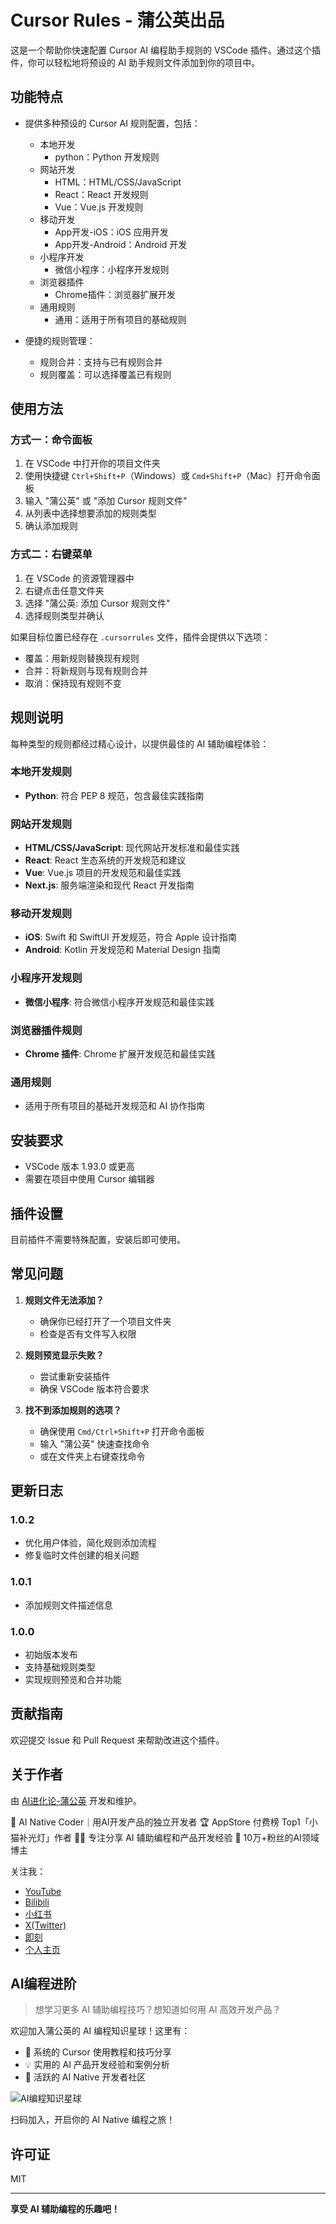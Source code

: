 # Cursor Rules - 蒲公英出品

这是一个帮助你快速配置 Cursor AI 编程助手规则的 VSCode 插件。通过这个插件，你可以轻松地将预设的 AI 助手规则文件添加到你的项目中。

## 功能特点

- 提供多种预设的 Cursor AI 规则配置，包括：
  - 本地开发
    - python：Python 开发规则
  - 网站开发
    - HTML：HTML/CSS/JavaScript
    - React：React 开发规则
    - Vue：Vue.js 开发规则
  - 移动开发
    - App开发-iOS：iOS 应用开发
    - App开发-Android：Android 开发
  - 小程序开发
    - 微信小程序：小程序开发规则
  - 浏览器插件
    - Chrome插件：浏览器扩展开发
  - 通用规则
    - 通用：适用于所有项目的基础规则

- 便捷的规则管理：
  - 规则合并：支持与已有规则合并
  - 规则覆盖：可以选择覆盖已有规则

## 使用方法

### 方式一：命令面板
1. 在 VSCode 中打开你的项目文件夹
2. 使用快捷键 `Ctrl+Shift+P`（Windows）或 `Cmd+Shift+P`（Mac）打开命令面板
3. 输入 "蒲公英" 或 "添加 Cursor 规则文件" 
4. 从列表中选择想要添加的规则类型
5. 确认添加规则

### 方式二：右键菜单
1. 在 VSCode 的资源管理器中
2. 右键点击任意文件夹
3. 选择 "蒲公英: 添加 Cursor 规则文件"
4. 选择规则类型并确认

如果目标位置已经存在 `.cursorrules` 文件，插件会提供以下选项：
- 覆盖：用新规则替换现有规则
- 合并：将新规则与现有规则合并
- 取消：保持现有规则不变

## 规则说明

每种类型的规则都经过精心设计，以提供最佳的 AI 辅助编程体验：

### 本地开发规则
- **Python**: 符合 PEP 8 规范，包含最佳实践指南

### 网站开发规则
- **HTML/CSS/JavaScript**: 现代网站开发标准和最佳实践
- **React**: React 生态系统的开发规范和建议
- **Vue**: Vue.js 项目的开发规范和最佳实践
- **Next.js**: 服务端渲染和现代 React 开发指南

### 移动开发规则
- **iOS**: Swift 和 SwiftUI 开发规范，符合 Apple 设计指南
- **Android**: Kotlin 开发规范和 Material Design 指南

### 小程序开发规则
- **微信小程序**: 符合微信小程序开发规范和最佳实践

### 浏览器插件规则
- **Chrome 插件**: Chrome 扩展开发规范和最佳实践

### 通用规则
- 适用于所有项目的基础开发规范和 AI 协作指南

## 安装要求

- VSCode 版本 1.93.0 或更高
- 需要在项目中使用 Cursor 编辑器

## 插件设置

目前插件不需要特殊配置，安装后即可使用。

## 常见问题

1. **规则文件无法添加？**
   - 确保你已经打开了一个项目文件夹
   - 检查是否有文件写入权限

2. **规则预览显示失败？**
   - 尝试重新安装插件
   - 确保 VSCode 版本符合要求

3. **找不到添加规则的选项？**
   - 确保使用 `Cmd/Ctrl+Shift+P` 打开命令面板
   - 输入 "蒲公英" 快速查找命令
   - 或在文件夹上右键查找命令

## 更新日志

### 1.0.2
- 优化用户体验，简化规则添加流程
- 修复临时文件创建的相关问题

### 1.0.1
- 添加规则文件描述信息

### 1.0.0
- 初始版本发布
- 支持基础规则类型
- 实现规则预览和合并功能

## 贡献指南

欢迎提交 Issue 和 Pull Request 来帮助改进这个插件。

## 关于作者

由 [AI进化论-蒲公英](https://www.huasheng.ai/) 开发和维护。

🚀 AI Native Coder｜用AI开发产品的独立开发者
🏆 AppStore 付费榜 Top1「小猫补光灯」作者
👨‍💻 专注分享 AI 辅助编程和产品开发经验
🌟 10万+粉丝的AI领域博主

关注我：
- [YouTube](https://www.youtube.com/@huasheng)
- [Bilibili](https://space.bilibili.com/28611887)
- [小红书](https://www.xiaohongshu.com/user/profile/5c6c2f5e000000001102e531)
- [X(Twitter)](https://twitter.com/huashengai)
- [即刻](https://web.okjike.com/u/8C1C4F2F-0C89-4C32-BFFF-79FFE05324D8)
- [个人主页](https://www.huasheng.ai/)

## AI编程进阶

> 想学习更多 AI 辅助编程技巧？想知道如何用 AI 高效开发产品？

欢迎加入蒲公英的 AI 编程知识星球！这里有：
- 🎯 系统的 Cursor 使用教程和技巧分享
- 💡 实用的 AI 产品开发经验和案例分析
- 👥 活跃的 AI Native 开发者社区

![AI编程知识星球](https://raw.githubusercontent.com/alchaincyf/cursor-rules-huasheng/main/知识星球.JPG)

扫码加入，开启你的 AI Native 编程之旅！

## 许可证

MIT

---

**享受 AI 辅助编程的乐趣吧！**
